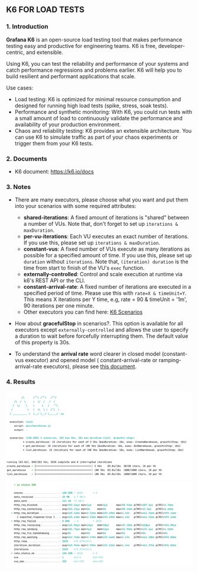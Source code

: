 ## K6 FOR LOAD TESTS

### 1. Introduction

**Grafana K6** is an open-source load testing tool that makes performance testing easy and productive for engineering
teams. K6 is free, developer-centric, and extensible.

Using K6, you can test the reliability and performance of your systems and catch performance regressions and problems
earlier. K6 will help you to build resilient and performant applications that scale.

Use cases:

- Load testing: K6 is optimized for minimal resource consumption and designed for running high load tests (spike,
  stress, soak tests).
- Performance and synthetic monitoring: With K6, you could run tests with a small amount of load to continuously
  validate the performance and availability of your production environment.
- Chaos and reliability testing: K6 provides an extensible architecture. You can use K6 to simulate traffic as part of
  your chaos experiments or trigger them from your K6 tests.

### 2. Documents

- K6 document: https://k6.io/docs

### 3. Notes

- There are many executors, please choose what you want and put them into your scenarios with some required attributes:
    - **shared-iterations**: A fixed amount of iterations is "shared" between a number of VUs. Note that, don't forget
      to set up `iterations & maxDuration`.
    - **per-vu-iterations**: Each VU executes an exact number of iterations. If you use this, please set
      up `iterations & maxDuration`.
    - **constant-vus**: A fixed number of VUs execute as many iterations as possible for a specified amount of time. If
      you use this, please set up `duration` without `iterations`. Note that, `(iteration) duration` is the time from
      start to finish of the VU's `exec` function.
    - **externally-controlled**: Control and scale execution at runtime via k6's REST API or the CLI.
    - **constant-arrival-rate**: A fixed number of iterations are executed in a specified period of time. Please use
      this with `rate=X & timeUnit=Y`. This means X iterations per Y time, e.g, rate = 90 & timeUnit = '1m', 90
      iterations per one minute.
    - Other executors you can find here: [K6 Scenarios](https://k6.io/docs/using-k6/scenarios)

- How about **gracefulStop** in scenarios?. This option is available for all executors except `externally-controlled`
  and allows the user to specify a duration to wait before forcefully interrupting them. The default value of this
  property is 30s.

- To understand the **arrival rate** word clearer in closed model (constant-vus executor) and opened model (
  constant-arrival-rate or ramping-arrival-rate executors), please
  see [this document](https://k6.io/docs/using-k6/scenarios/arrival-rate/).

### 4. Results

![Media_1](./media/1.png)
![Media_2](./media/2.png)


